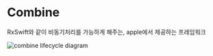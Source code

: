 # Combine

RxSwift와 같이 비동기처리를 가능하게 해주는, apple에서 제공하는 프레임워크

![combine lifecycle diagram](https://heckj.github.io/swiftui-notes/images/diagrams/combine_lifecycle_diagram.svg)

